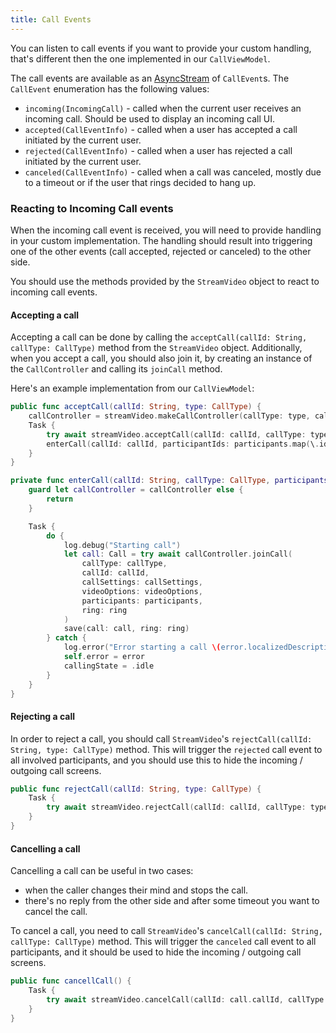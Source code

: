 ```yaml
---
title: Call Events
---
```


You can listen to call events if you want to provide your custom handling, that's different then the one implemented in our `CallViewModel`.

The call events are available as an [AsyncStream](https://developer.apple.com/documentation/swift/asyncstream) of `CallEvent`s. The `CallEvent` enumeration has the following values:
- `incoming(IncomingCall)` - called when the current user receives an incoming call. Should be used to display an incoming call UI.
- `accepted(CallEventInfo)` - called when a user has accepted a call initiated by the current user.
- `rejected(CallEventInfo)` - called when a user has rejected a call initiated by the current user.
- `canceled(CallEventInfo)` - called when a call was canceled, mostly due to a timeout or if the user that rings decided to hang up.

### Reacting to Incoming Call events

When the incoming call event is received, you will need to provide handling in your custom implementation. The handling should result into triggering one of the other events (call accepted, rejected or canceled) to the other side.

You should use the methods provided by the `StreamVideo` object to react to incoming call events. 

#### Accepting a call

Accepting a call can be done by calling the `acceptCall(callId: String, callType: CallType)` method from the `StreamVideo` object. Additionally, when you accept a call, you should also join it, by creating an instance of the `CallController` and calling its `joinCall` method.

Here's an example implementation from our `CallViewModel`:

```swift
public func acceptCall(callId: String, type: CallType) {
    callController = streamVideo.makeCallController(callType: type, callId: callId)
    Task {
        try await streamVideo.acceptCall(callId: callId, callType: type)
        enterCall(callId: callId, participantIds: participants.map(\.id))
    }
}

private func enterCall(callId: String, callType: CallType, participants: [User], ring: Bool = false) {
    guard let callController = callController else {
        return
    }

    Task {
        do {
            log.debug("Starting call")
            let call: Call = try await callController.joinCall(
                callType: callType,
                callId: callId,
                callSettings: callSettings,
                videoOptions: videoOptions,
                participants: participants,
                ring: ring
            )
            save(call: call, ring: ring)
        } catch {
            log.error("Error starting a call \(error.localizedDescription)")
            self.error = error
            callingState = .idle
        }
    }
}
```

#### Rejecting a call

In order to reject a call, you should call `StreamVideo`'s `rejectCall(callId: String, type: CallType)` method. This will trigger the `rejected` call event to all involved participants, and you should use this to hide the incoming / outgoing call screens.

```swift
public func rejectCall(callId: String, type: CallType) {
    Task {
        try await streamVideo.rejectCall(callId: callId, callType: type)
    }
}
```

#### Cancelling a call

Cancelling a call can be useful in two cases:
- when the caller changes their mind and stops the call.
- there's no reply from the other side and after some timeout you want to cancel the call.

To cancel a call, you need to call `StreamVideo`'s `cancelCall(callId: String, callType: CallType)` method. This will trigger the `canceled` call event to all participants, and it should be used to hide the incoming / outgoing call screens.

```swift
public func cancellCall() {
	Task {
        try await streamVideo.cancelCall(callId: call.callId, callType: call.callType)
    }
}
```
